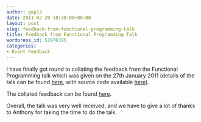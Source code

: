 ```yaml
---
author: gep13
date: 2011-02-20 18:38:00+00:00
layout: post
slug: feedback-from-functional-programming-talk
title: Feedback from Functional Programming Talk
wordpress_id: 52976395
categories:
- Event Feedback
---
```


I have finally got round to collating the feedback from the Functional Programming talk which was given on the 27th January 2011 (details of the talk can be found [here](http://aberdeendevelopers.co.uk/Meetings/Functional-programming-in--NET.aspx), with source code available [here](http://www.aberdeendevelopers.co.uk/Uploads/Meetings/Functional%20Programming%20Presentation.zip)).




The collated feedback can be found [here](http://aberdeendevelopers.co.uk/News/Feedback-from-Functional-Programming-User-Group-Me.aspx).




Overall, the talk was very well received, and we have to give a lot of thanks to Anthony for taking the time to do the talk.
